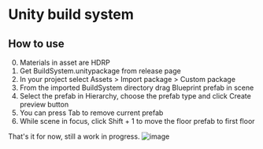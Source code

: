 # Unity build system
## How to use
0. Materials in asset are HDRP
1. Get BuildSystem.unitypackage from release page
2. In your project select Assets > Import package > Custom package 
3. From the imported BuildSystem directory drag Blueprint prefab in scene
4. Select the prefab in Hierarchy, choose the prefab type and click Create preview button
5. You can press Tab to remove current prefab
6. While scene in focus, click Shift + 1 to move the floor prefab to first floor

That's it for now, still a work in progress.
![image](https://user-images.githubusercontent.com/20711087/168880370-fac2b594-8f11-43f5-b425-71acc15dac24.png)

